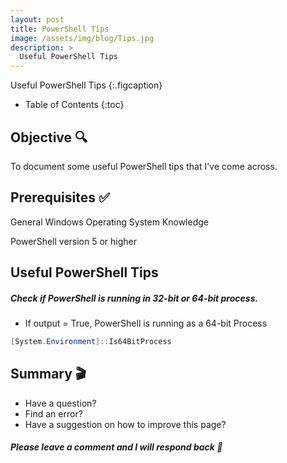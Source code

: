 ```yaml
---
layout: post  
title: PowerShell Tips
image: /assets/img/blog/Tips.jpg
description: >
  Useful PowerShell Tips
---
```


Useful PowerShell Tips
{:.figcaption}

- Table of Contents
{:toc}

## Objective :mag:

To document some useful PowerShell tips that I've come across.

## Prerequisites :white_check_mark:

General Windows Operating System Knowledge

PowerShell version 5 or higher

## Useful PowerShell Tips

##### Check if PowerShell is running in 32-bit or 64-bit process.
* If output = True, PowerShell is running as a 64-bit Process
	
```powershell	
[System.Environment]::Is64BitProcess
```

## Summary :clapper:
- Have a question?
- Find an error?
- Have a suggestion on how to improve this page?

##### Please leave a comment and I will respond back :speech_balloon:

<script src="https://utteranc.es/client.js"
        repo="djsimtech/blog"
        issue-term="pathname"
        theme="github-dark"
        crossorigin="anonymous"
        async>
</script>
